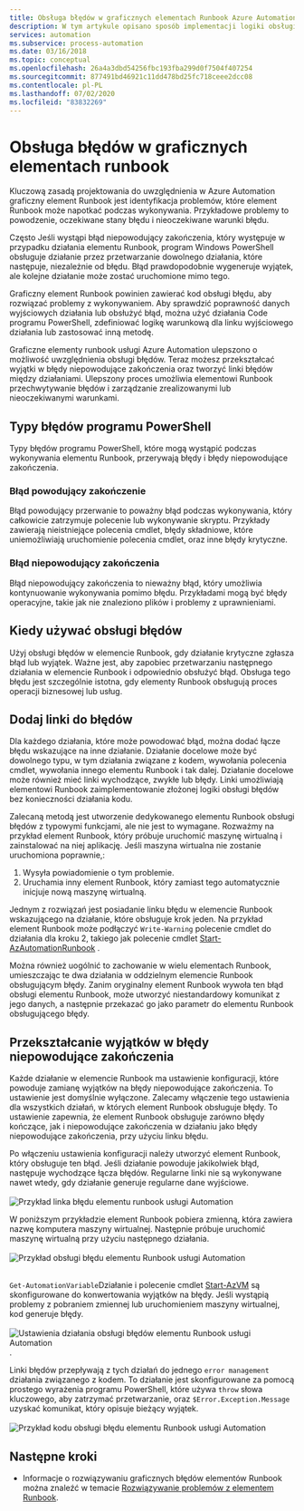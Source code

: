 ```yaml
---
title: Obsługa błędów w graficznych elementach Runbook Azure Automation
description: W tym artykule opisano sposób implementacji logiki obsługi błędów w graficznych elementach Runbook.
services: automation
ms.subservice: process-automation
ms.date: 03/16/2018
ms.topic: conceptual
ms.openlocfilehash: 26a4a3dbd54256fbc193fba299d0f7504f407254
ms.sourcegitcommit: 877491bd46921c11dd478bd25fc718ceee2dcc08
ms.contentlocale: pl-PL
ms.lasthandoff: 07/02/2020
ms.locfileid: "83832269"
---
```

# <a name="handle-errors-in-graphical-runbooks"></a>Obsługa błędów w graficznych elementach runbook

Kluczową zasadą projektowania do uwzględnienia w Azure Automation graficzny element Runbook jest identyfikacja problemów, które element Runbook może napotkać podczas wykonywania. Przykładowe problemy to powodzenie, oczekiwane stany błędu i nieoczekiwane warunki błędu.

Często Jeśli wystąpi błąd niepowodujący zakończenia, który występuje w przypadku działania elementu Runbook, program Windows PowerShell obsługuje działanie przez przetwarzanie dowolnego działania, które następuje, niezależnie od błędu. Błąd prawdopodobnie wygeneruje wyjątek, ale kolejne działanie może zostać uruchomione mimo tego.

Graficzny element Runbook powinien zawierać kod obsługi błędu, aby rozwiązać problemy z wykonywaniem. Aby sprawdzić poprawność danych wyjściowych działania lub obsłużyć błąd, można użyć działania Code programu PowerShell, zdefiniować logikę warunkową dla linku wyjściowego działania lub zastosować inną metodę.

Graficzne elementy runbook usługi Azure Automation ulepszono o możliwość uwzględnienia obsługi błędów. Teraz możesz przekształcać wyjątki w błędy niepowodujące zakończenia oraz tworzyć linki błędów między działaniami. Ulepszony proces umożliwia elementowi Runbook przechwytywanie błędów i zarządzanie zrealizowanymi lub nieoczekiwanymi warunkami. 

## <a name="powershell-error-types"></a>Typy błędów programu PowerShell

Typy błędów programu PowerShell, które mogą wystąpić podczas wykonywania elementu Runbook, przerywają błędy i błędy niepowodujące zakończenia.
 
### <a name="terminating-error"></a>Błąd powodujący zakończenie

Błąd powodujący przerwanie to poważny błąd podczas wykonywania, który całkowicie zatrzymuje polecenie lub wykonywanie skryptu. Przykłady zawierają nieistniejące polecenia cmdlet, błędy składniowe, które uniemożliwiają uruchomienie polecenia cmdlet, oraz inne błędy krytyczne.

### <a name="non-terminating-error"></a>Błąd niepowodujący zakończenia

Błąd niepowodujący zakończenia to nieważny błąd, który umożliwia kontynuowanie wykonywania pomimo błędu. Przykładami mogą być błędy operacyjne, takie jak nie znaleziono plików i problemy z uprawnieniami.

## <a name="when-to-use-error-handling"></a>Kiedy używać obsługi błędów

Użyj obsługi błędów w elemencie Runbook, gdy działanie krytyczne zgłasza błąd lub wyjątek. Ważne jest, aby zapobiec przetwarzaniu następnego działania w elemencie Runbook i odpowiednio obsłużyć błąd. Obsługa tego błędu jest szczególnie istotna, gdy elementy Runbook obsługują proces operacji biznesowej lub usług.

## <a name="add-error-links"></a>Dodaj linki do błędów

Dla każdego działania, które może powodować błąd, można dodać łącze błędu wskazujące na inne działanie. Działanie docelowe może być dowolnego typu, w tym działania związane z kodem, wywołania polecenia cmdlet, wywołania innego elementu Runbook i tak dalej. Działanie docelowe może również mieć linki wychodzące, zwykłe lub błędy. Linki umożliwiają elementowi Runbook zaimplementowanie złożonej logiki obsługi błędów bez konieczności działania kodu.

Zalecaną metodą jest utworzenie dedykowanego elementu Runbook obsługi błędów z typowymi funkcjami, ale nie jest to wymagane. Rozważmy na przykład element Runbook, który próbuje uruchomić maszynę wirtualną i zainstalować na niej aplikację. Jeśli maszyna wirtualna nie zostanie uruchomiona poprawnie,:

1. Wysyła powiadomienie o tym problemie.
2. Uruchamia inny element Runbook, który zamiast tego automatycznie inicjuje nową maszynę wirtualną.

Jednym z rozwiązań jest posiadanie linku błędu w elemencie Runbook wskazującego na działanie, które obsługuje krok jeden. Na przykład element Runbook może podłączyć `Write-Warning` polecenie cmdlet do działania dla kroku 2, takiego jak polecenie cmdlet [Start-AzAutomationRunbook](https://docs.microsoft.com/powershell/module/az.automation/start-azautomationrunbook?view=azps-3.5.0) .

Można również uogólnić to zachowanie w wielu elementach Runbook, umieszczając te dwa działania w oddzielnym elemencie Runbook obsługującym błędy. Zanim oryginalny element Runbook wywoła ten błąd obsługi elementu Runbook, może utworzyć niestandardowy komunikat z jego danych, a następnie przekazać go jako parametr do elementu Runbook obsługującego błędy.

## <a name="turn-exceptions-into-non-terminating-errors"></a>Przekształcanie wyjątków w błędy niepowodujące zakończenia

Każde działanie w elemencie Runbook ma ustawienie konfiguracji, które powoduje zamianę wyjątków na błędy niepowodujące zakończenia. To ustawienie jest domyślnie wyłączone. Zalecamy włączenie tego ustawienia dla wszystkich działań, w których element Runbook obsługuje błędy. To ustawienie zapewnia, że element Runbook obsługuje zarówno błędy kończące, jak i niepowodujące zakończenia w działaniu jako błędy niepowodujące zakończenia, przy użyciu linku błędu.  

Po włączeniu ustawienia konfiguracji należy utworzyć element Runbook, który obsługuje ten błąd. Jeśli działanie powoduje jakikolwiek błąd, następuje wychodzące łącza błędów. Regularne linki nie są wykonywane nawet wtedy, gdy działanie generuje regularne dane wyjściowe.<br><br> ![Przykład linka błędu elementu runbook usługi Automation](media/automation-runbook-graphical-error-handling/error-link-example.png)

W poniższym przykładzie element Runbook pobiera zmienną, która zawiera nazwę komputera maszyny wirtualnej. Następnie próbuje uruchomić maszynę wirtualną przy użyciu następnego działania.<br><br> ![Przykład obsługi błędu elementu Runbook usługi Automation](media/automation-runbook-graphical-error-handling/runbook-example-error-handling.png)<br><br>      

`Get-AutomationVariable`Działanie i polecenie cmdlet [Start-AzVM](https://docs.microsoft.com/powershell/module/Az.Compute/Start-AzVM?view=azps-3.5.0) są skonfigurowane do konwertowania wyjątków na błędy. Jeśli wystąpią problemy z pobraniem zmiennej lub uruchomieniem maszyny wirtualnej, kod generuje błędy.<br><br> ![Ustawienia działania obsługi błędów elementu Runbook usługi Automation ](media/automation-runbook-graphical-error-handling/activity-blade-convertexception-option.png) .

Linki błędów przepływają z tych działań do jednego `error management` działania związanego z kodem. To działanie jest skonfigurowane za pomocą prostego wyrażenia programu PowerShell, które używa `throw` słowa kluczowego, aby zatrzymać przetwarzanie, oraz `$Error.Exception.Message` uzyskać komunikat, który opisuje bieżący wyjątek.<br><br> ![Przykład kodu obsługi błędu elementu Runbook usługi Automation](media/automation-runbook-graphical-error-handling/runbook-example-error-handling-code.png)

## <a name="next-steps"></a>Następne kroki

* Informacje o rozwiązywaniu graficznych błędów elementów Runbook można znaleźć w temacie [Rozwiązywanie problemów z elementem Runbook](troubleshoot/runbooks.md).